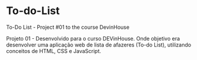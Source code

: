 # To-do-List
To-Do List - Project #01 to the course DevinHouse

Projeto 01 - Desenvolvido para o curso DEVinHouse.
Onde objetivo era desenvolver uma aplicação web de lista de afazeres (To-do List),
utilizando conceitos de HTML, CSS e JavaScript.
